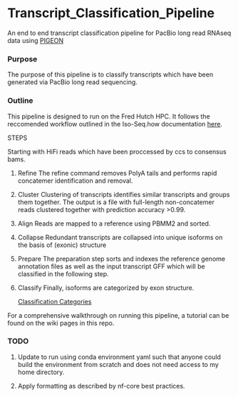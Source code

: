 # Transcript_Classification_Pipeline
An end to end transcript classification pipeline for PacBio long read RNAseq data using [PIGEON](https://github.com/PacificBiosciences/pigeon)

### Purpose
The purpose of this pipeline is to classify transcripts which have been generated via PacBio long read sequencing. 

### Outline 
This pipeline is designed to run on the Fred Hutch HPC. It follows the reccomended workflow outlined in the Iso-Seq.how documentation [here](https://isoseq.how/classification/pigeon.html).

STEPS

Starting with HiFi reads which have been proccessed by ccs to consensus bams. 

1. Refine
   The refine command removes PolyA tails and performs rapid concatemer identification and removal.

2. Cluster
   Clustering of transcripts identifies similar transcripts and groups them together. The output is a file with full-length non-concatemer reads clustered together with prediction accuracy >0.99.
   
3. Align
   Reads are mapped to a reference using PBMM2 and sorted. 
   
4. Collapse
   Redundant transcripts are collapsed into unique isoforms on the basis of (exonic) structure
   
5. Prepare
   The preparation step sorts and indexes the reference genome annotation files as well as the input transcript GFF which will be classified in the following step.
   
6. Classify
   Finally, isoforms are categorized by exon structure.

   [Classification Categories](https://isoseq.how/classification/categories) 

For a comprehensive walkthrough on running this pipeline, a tutorial can be found on the wiki pages in this repo.

### TODO

1. Update to run using conda environment yaml such that anyone could build the environment from scratch and does not need access to my home directory. 

2. Apply formatting as described by nf-core best practices. 
